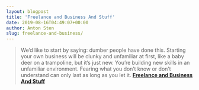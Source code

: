 ```yaml
---
layout: blogpost
title: 'Freelance and Business And Stuff'
date: 2019-08-16T04:49:07+00:00
author: Anton Sten
slug: freelance-and-business/
---
```


>We’d like to start by saying: dumber people have done this. Starting your own business will be clunky and unfamiliar at first, like a baby deer on a trampoline, but it’s just new. You’re building new skills in an unfamiliar environment. Fearing what you don’t know or don’t understand can only last as long as you let it.
**[Freelance and Business And Stuff](https://hoodzpahdesign.com/product/fabas-freelance-business-book-e/)**
